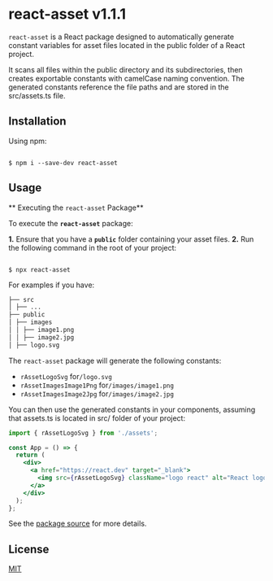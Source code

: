 # react-asset v1.1.1

`react-asset` is a React package designed to automatically generate constant variables for asset files located in the public folder of a React project.

It scans all files within the public directory and its subdirectories, then creates exportable constants with camelCase naming convention. The generated constants reference the file paths and are stored in the src/assets.ts file.

## Installation

Using npm:

```shell

$ npm i --save-dev react-asset

```

## Usage

** Executing the `react-asset` Package**

To execute the **`react-asset`** package:

**1.** Ensure that you have a **`public`** folder containing your asset files.
**2.** Run the following command in the root of your project:

```shell

$ npx react-asset

```

For examples if you have:

```md
├── src
│ ├── ...
├── public
│ ├── images
│ │ ├── image1.png
│ │ ├── image2.jpg
│ ├── logo.svg
```

The `react-asset` package will generate the following constants:

- `rAssetLogoSvg` for`/logo.svg`
- `rAssetImagesImage1Png` for`/images/image1.png`
- `rAssetImagesImage2Jpg` for`/images/image2.jpg`

You can then use the generated constants in your components, assuming that assets.ts is located in src/ folder of your project:

```jsx
import { rAssetLogoSvg } from './assets';

const App = () => {
  return (
    <div>
      <a href="https://react.dev" target="_blank">
        <img src={rAssetLogoSvg} className="logo react" alt="React logo" />
      </a>
    </div>
  );
};
```

See the [package source](https://github.com/lonie12/react-assets) for more details.

## License

[MIT](LICENSE)
